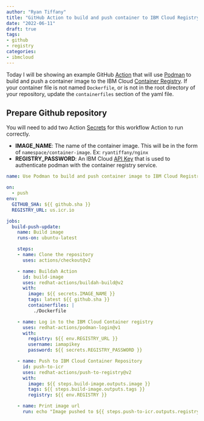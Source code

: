 ```yaml
---
author: "Ryan Tiffany"
title: "GitHub Action to build and push container to IBM Cloud Registry"
date: "2022-06-11"
draft: true
tags:
- github
- registry
categories:
- ibmcloud
---
```


Today I will be showing an example GitHub [Action](https://docs.github.com/en/actions) that will use [Podman][podman] to build and push a container image to the IBM Cloud [Container Registry][icr]. If your container file is not named `Dockerfile`, or is not in the root directory of your repository, update the `containerfiles` section of the yaml file.  

## Prepare Github repository

You will need to add two Action [Secrets][action-secret] for this workflow Action to run correctly.

- **IMAGE_NAME**: The name of the container image. This will be in the form of `namespace/container-image`. Ex: `ryantiffany/nginx`
- **REGISTRY_PASSWORD**: An IBM Cloud [API Key][api-key] that is used to authenticate podman with the container registry service.


```yaml
name: Use Podman to build and push container image to IBM Cloud Registry

on:
  - push
env:
  GITHUB_SHA: ${{ github.sha }}
  REGISTRY_URL: us.icr.io

jobs:
  build-push-update:
    name: Build image
    runs-on: ubuntu-latest

    steps:
    - name: Clone the repository
      uses: actions/checkout@v2

    - name: Buildah Action
      id: build-image
      uses: redhat-actions/buildah-build@v2
      with:
        image: ${{ secrets.IMAGE_NAME }}
        tags: latest ${{ github.sha }}
        containerfiles: |
          ./Dockerfile

    - name: Log in to the IBM Cloud Container registry
      uses: redhat-actions/podman-login@v1
      with:
        registry: ${{ env.REGISTRY_URL }}
        username: iamapikey
        password: ${{ secrets.REGISTRY_PASSWORD }}

    - name: Push to IBM Cloud Container Repository
      id: push-to-icr
      uses: redhat-actions/push-to-registry@v2
      with:
        image: ${{ steps.build-image.outputs.image }}
        tags: ${{ steps.build-image.outputs.tags }}
        registry: ${{ env.REGISTRY }}

    - name: Print image url
      run: echo "Image pushed to ${{ steps.push-to-icr.outputs.registry-paths }}"
```

[podman]: https://podman.io
[icr]: https://cloud.ibm.com/docs/Registry?topic=Registry-registry_overview
[action-secret]: https://docs.github.com/en/actions/security-guides/encrypted-secrets#creating-encrypted-secrets-for-a-repository
[api-key]: https://cloud.ibm.com/docs/account?topic=account-userapikey&interface=ui